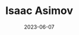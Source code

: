 ---
title: "Isaac Asimov"
cc-type: person
born-on: 1920-01-02
date: 2023-06-07
died-on: 1992-04-06
hashtag: isaac-asimov
tags:
  - American
  - professor
  - science fiction
  - writer
  - human being
  - dead at the moment
---